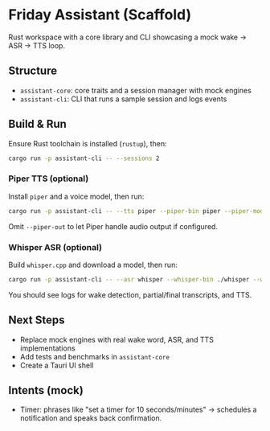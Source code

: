 # Friday Assistant (Scaffold)

Rust workspace with a core library and CLI showcasing a mock wake → ASR → TTS loop.

## Structure

- `assistant-core`: core traits and a session manager with mock engines
- `assistant-cli`: CLI that runs a sample session and logs events

## Build & Run

Ensure Rust toolchain is installed (`rustup`), then:

```bash
cargo run -p assistant-cli -- --sessions 2
```
### Piper TTS (optional)

Install `piper` and a voice model, then run:

```bash
cargo run -p assistant-cli -- --tts piper --piper-bin piper --piper-model /path/to/voice.onnx --piper-out /tmp/out.wav
```

Omit `--piper-out` to let Piper handle audio output if configured.

### Whisper ASR (optional)

Build `whisper.cpp` and download a model, then run:

```bash
cargo run -p assistant-cli -- --asr whisper --whisper-bin ./whisper --whisper-model ./models/ggml-base.bin --whisper-audio /path/to/input.wav
```


You should see logs for wake detection, partial/final transcripts, and TTS.

## Next Steps

- Replace mock engines with real wake word, ASR, and TTS implementations
- Add tests and benchmarks in `assistant-core`
- Create a Tauri UI shell

## Intents (mock)

- Timer: phrases like "set a timer for 10 seconds/minutes" → schedules a notification and speaks back confirmation.
